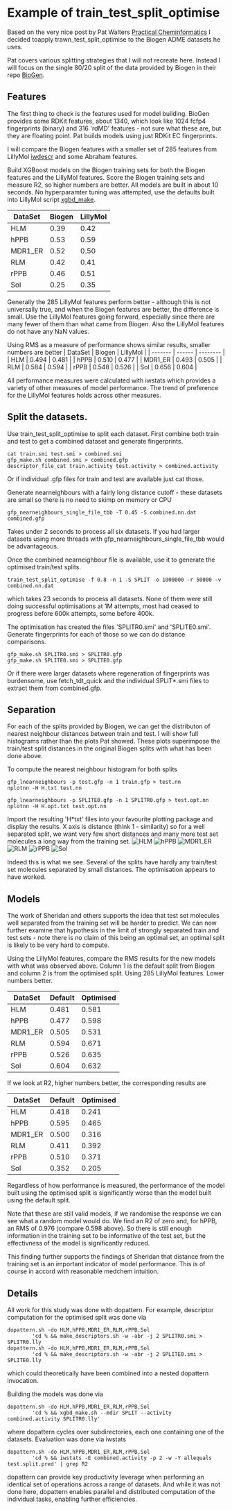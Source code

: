 # Example of train_test_split_optimise

Based on the very nice post by Pat Walters
[Practical Cheminformatics](https://practicalcheminformatics.blogspot.com/2024/11/some-thoughts-on-splitting-chemical.html)
I decided toapply trawn_test_split_optimise to the Biogen ADME datasets
he uses.

Pat covers various splitting strategies that I will not recreate here. Instead
I will focus on the single 80/20 split of the data provided by Biogen in
their repo [BioGen](https://github.com/molecularinformatics/Computational-ADME/tree/main).

## Features

The first thing to check is the features used for model building. BioGen provides some
RDKit features, about 1340, which look like 1024 fcfp4 fingerprints (binary) and 316 'rdMD'
features - not sure what these are, but they are floating point. Pat builds models
using just RDKit EC fingerprints.

I will compare the Biogen features with a smaller set of 285 features
from LillyMol [iwdescr](/docs/Molecule_Tools/iwdescr.md) and some Abraham features.

Build XGBoost models on the Biogen training sets for both the Biogen features and
the LillyMol features. Score the Biogen training sets and measure R2, so higher numbers
are better. All models are built
in about 10 seconds. No hyperparamter tuning was attempted, use the defaults built
into LillyMol script [xgbd_make](/contrib/bin/xgbd/xgbd_make.py).

| DataSet | Biogen | LillyMol |
| ------- | ------ | -------- |
| HLM | 0.39 | 0.42 |
| hPPB | 0.53 | 0.59 |
| MDR1_ER | 0.52 | 0.50 |
| RLM | 0.42 | 0.41 |
| rPPB | 0.46 | 0.51 |
| Sol | 0.25 | 0.35 |

Generally the 285 LillyMol features perform better - although this is not universally
true, and when the Biogen features are better, the difference is small. Use the LillyMol
features going forward, especially since there are many fewer of them than what came
from Biogen. Also the LillyMol features do not have any NaN values.

Using RMS as a measure of performance shows similar results, smaller numbers are better
| DataSet | Biogen | LillyMol |
| ------- | ------ | -------- |
| HLM | 0.494 | 0.481 |
| hPPB | 0.510 | 0.477 |
| MDR1_ER | 0.493 | 0.505 |
| RLM | 0.584 | 0.594 |
| rPPB | 0.548 | 0.526 |
| Sol | 0.656 | 0.604 |

All performance measures were calculated with iwstats which provides a variety of
other measures of model performance. The trend of preference for the LillyMol features
holds across other measures.

## Split the datasets.
Use train_test_split_optimise to split each dataset. First combine both train and test
to get a combined dataset and generate fingerprints.

```
cat train.smi test.smi > combined.smi
gfp_make.sh combined.smi > combined.gfp
descriptor_file_cat train.activity test.activity > combined.activity
```
Or if individual .gfp files for train and test are available just cat those.

Generate nearneighbours with a fairly long distance cutoff - these datasets are small
so there is no need to skimp on memory or CPU
```
gfp_nearneighbours_single_file_tbb -T 0.45 -S combined.nn.dat combined.gfp
```
Takes under 2 seconds to process all six datasets. If you had larger datasets
using more threads with gfp_nearneighbours_single_file_tbb would be
advantageous.

Once the combined nearneighbour file is available, use it to generate
the optimised train/test splits.
```
train_test_split_optimise -f 0.8 -n 1 -S SPLIT -o 1000000 -r 50000 -v combined.nn.dat
```
which takes 23 seconds to process all datasets. None of them were still doing
successful optimisations at 1M attempts, most had ceased to progress before
600k attempts, some before 400k.

The optimisation has created the files 'SPLITR0.smi' and 'SPLITE0.smi'.
Generate fingerprints for each of those so we can do distance comparisons.
```
gfp_make.sh SPLITR0.smi > SPLITR0.gfp
gfp_make.sh SPLITE0.smi > SPLITE0.gfp
```

Or if there were larger datasets where regeneration of fingerprints was
burdensome, use fetch_tdt_quick and the individual SPLIT*.smi files to extract them
from combined.gfp.

## Separation
For each of the splits provided by Biogen, we can get the distributon of nearest
neighbour distances between train and test. I will show full histograms rather than
the plots Pat showed. These plots superimpose the train/test split distances in
the original Biogen splits with what has been done above.

To compute the nearest neighbour histogram for both splits
```
gfp_lnearneighbours -p test.gfp -n 1 train.gfp > test.nn
nplotnn -H H.txt test.nn

gfp_lnearneighbours -p SPLITE0.gfp -n 1 SPLITR0.gfp > test.opt.nn
nplotnn -H H.opt.txt test.opt.nn
```
Import the resulting 'H*txt' files into your favourite plotting package
and display the results. X axis is distance (think 1 - similarity) so
for a well separated split, we want very few short distances and many
more test set molecules a long way from the training set.
![HLM](Images/ADME_HLM.png)
![hPPB](Images/ADME_hPPB.png)
![MDR1_ER](Images/ADME_MDR1_ER.png)
![RLM](Images/ADME_RLM.png)
![rPPB](Images/ADME_rPPB.png)
![Sol](Images/ADME_Sol.png)

Indeed this is what we see. Several of the splits have hardly any train/test
set molecules separated by small distances. The optimisation appears to have
worked.

## Models
The work of Sheridan and others supports the idea that test set molecules
well separated from the training set will be harder to predict. We can now
further examine that hypothesis in the limit of strongly separated train and
test sets - note there is no claim of this being an optimal set, an 
optimal split is likely to be very hard to compute.

Using the LillyMol features, compare the RMS results for the new models with
what was observed above. Column 1 is the default split from Biogen and
column 2 is from the optimised split. Using 285 LillyMol features. Lower numbers better.

| DataSet | Default | Optimised |
| ------- | ------ | -------- |
| HLM | 0.481 | 0.581 |
| hPPB | 0.477 | 0.598 |
| MDR1_ER | 0.505 | 0.531 |
| RLM | 0.594 | 0.671 |
| rPPB | 0.526 | 0.635 |
| Sol | 0.604 | 0.632 |

If we look at R2, higher numbers better, the corresponding results are

| DataSet | Default | Optimised |
| ------- | ------ | -------- |
| HLM | 0.418 | 0.241 |
| hPPB | 0.595 | 0.465 |
| MDR1_ER | 0.500 | 0.316 |
| RLM | 0.411 | 0.392 |
| rPPB | 0.510 | 0.371 |
| Sol | 0.352 | 0.205 |

Regardless of how performance is measured, the performance of the
model built using the optimised split is significantly worse than
the model built using the default split.

Note that these are still valid models, if we randomise the response
we can see what a random model would do. We find an R2 of zero and,
for hPPB, an RMS of 0.976 (compare 0.598 above). So there is still
enough information in the training set to be informative of the test
set, but the effectivness of the model is significantly reduced.

This finding further supports the findings of Sheridan that distance from
the training set is an important indicator of model performance.
This is of course in accord with reasonable medchem intuition.

## Details
All work for this study was done with dopattern. For example, descriptor
computation for the optimised split was done via
```
dopattern.sh -do HLM,hPPB,MDR1_ER,RLM,rPPB,Sol
        'cd % && make_descriptors.sh -w -abr -j 2 SPLITR0.smi > SPLITR0.lly
dopattern.sh -do HLM,hPPB,MDR1_ER,RLM,rPPB,Sol
        'cd % && make_descriptors.sh -w -abr -j 2 SPLITE0.smi > SPLITE0.lly
```
which could theoretically have been combined into a nested dopattern invocation.

Building the models was done via
```
dopattern.sh -do HLM,hPPB,MDR1_ER,RLM,rPPB,Sol 
        'cd % && xgbd_make.sh --mdir SPLIT --activity combined.activity SPLITR0.lly'
```
where dopattern cycles over subdirectories, each one containing one of the
datasets. Evaluation was done via iwstats
```
dopattern.sh -do HLM,hPPB,MDR1_ER,RLM,rPPB,Sol 
        'cd % && iwstats -E combined.activity -p 2 -w -Y allequals test.split.pred' | grep R2
```
dopattern can provide key productivity leverage when performing an identical set 
of operations across a range of datasets. And while it was not done here, dopattern
enables parallel and distributed computation of the individual tasks, enabling
further efficiencies.
